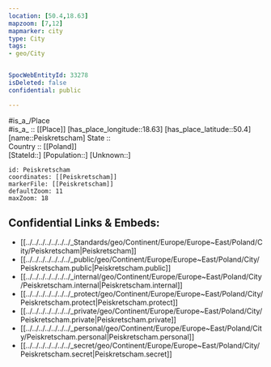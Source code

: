 ```yaml
---
location: [50.4,18.63] 
mapzoom: [7,12] 
mapmarker: city 
type: City
tags:
- geo/City


SpocWebEntityId: 33278
isDeleted: false
confidential: public

---
```

#is_a_/Place  
#is_a_ :: [[Place]] 
[has_place_longitude::18.63] 
[has_place_latitude::50.4] 
[name::Peiskretscham] 
State ::  
Country :: [[Poland]]  
[StateId::] 
[Population::] 
[Unknown::] 


```leaflet
id: Peiskretscham
coordinates: [[Peiskretscham]] 
markerFile: [[Peiskretscham]] 
defaultZoom: 11 
maxZoom: 18
```


## Confidential Links & Embeds: 
- [[../../../../../../../_Standards/geo/Continent/Europe/Europe~East/Poland/City/Peiskretscham|Peiskretscham]] 
- [[../../../../../../../_public/geo/Continent/Europe/Europe~East/Poland/City/Peiskretscham.public|Peiskretscham.public]] 
- [[../../../../../../../_internal/geo/Continent/Europe/Europe~East/Poland/City/Peiskretscham.internal|Peiskretscham.internal]] 
- [[../../../../../../../_protect/geo/Continent/Europe/Europe~East/Poland/City/Peiskretscham.protect|Peiskretscham.protect]] 
- [[../../../../../../../_private/geo/Continent/Europe/Europe~East/Poland/City/Peiskretscham.private|Peiskretscham.private]] 
- [[../../../../../../../_personal/geo/Continent/Europe/Europe~East/Poland/City/Peiskretscham.personal|Peiskretscham.personal]] 
- [[../../../../../../../_secret/geo/Continent/Europe/Europe~East/Poland/City/Peiskretscham.secret|Peiskretscham.secret]] 
